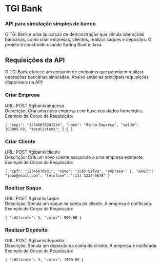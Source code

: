 # TGI Bank
### API para simulação simples de banco

O TGI Bank é uma aplicação de demonstração que simula operações bancárias, como criar empresas, clientes, realizar saques e depósitos. O projeto é construído usando Spring Boot e Java.

## Requisições da API
O TGI Bank oferece um conjunto de endpoints que permitem realizar operações bancárias simuladas. Abaixo estão as principais requisições disponíveis na API:

### Criar Empresa
URL: POST /tgibank/empresa   
Descrição: Cria uma nova empresa com base nos dados fornecidos.   
Exemplo de Corpo da Requisição:   

`{
  "cnpj": "12345678901234",
  "nome": "Minha Empresa",
  "saldo": 100000.00,
  "taxaSistema": 2.5
}`

### Criar Cliente
URL: POST /tgibank/cliente   
Descrição: Cria um novo cliente associado a uma empresa existente.   
Exemplo de Corpo da Requisição:   

`{
  "cpf": "12345678901",
  "nome": "João Silva",
  "empresa": 1,
  "email": "joao@email.com",
  "telefone": "(11) 1234-5678"
}`

### Realizar Saque
URL: POST /tgibank/saque   
Descrição: Simula um saque na conta do cliente. A empresa é notificada.   
Exemplo de Corpo da Requisição:   

`{
  "idCliente": 1,
  "valor": 500.00
}`

### Realizar Depósito
URL: POST /tgibank/deposito   
Descrição: Simula um depósito na conta do cliente. A empresa é notificada.   
Exemplo de Corpo da Requisição:   

`{
  "idCliente": 1,
  "valor": 1000.00
}`
